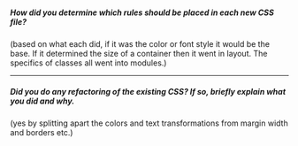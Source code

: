 ##### How did you determine which rules should be placed in each new CSS file?

(based on what each did, if it was the color or font style it would be the base. If it determined the size of a container then it went in layout. The specifics of classes all went into modules.)

---

##### Did you do any refactoring of the existing CSS? If so, briefly explain what you did and why.

(yes by splitting apart the colors and text transformations from margin width and borders etc.)
